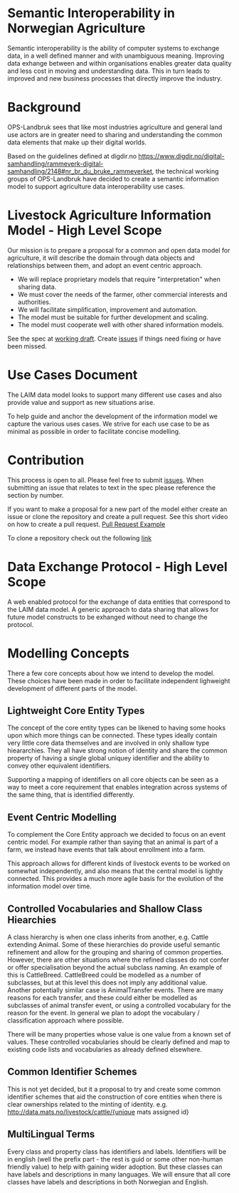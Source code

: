 # Semantic Interoperability in Norwegian Agriculture

Semantic interoperability is the ability of computer systems to exchange data, in a well defined manner and with unambiguous meaning. Improving data exhange between and within organisations enables greater data quality and less cost in moving and understanding data. This in turn leads to improved and new business processes that directly improve the industry. 

# Background

OPS-Landbruk sees that like most industries agriculture and general land use actors are in greater need to sharing and understanding the common data elements that make up their digital worlds. 

Based on the guidelines defined at digdir.no https://www.digdir.no/digital-samhandling/rammeverk-digital-samhandling/2148#nr_br_du_bruke_rammeverket, the technical working groups of OPS-Landbruk have decided to create a semantic information model to support agriculture data interoperability use cases.

# Livestock Agriculture Information Model - High Level Scope

Our mission is to prepare a proposal for a common and open data model for agriculture, it will describe the domain through data objects and relationships between them, and adopt an event centric approach.

- We will replace proprietary models that require "interpretation" when sharing data.
- We must cover the needs of the farmer, other commercial interests and authorities.
- We will facilitate simplification, improvement and automation.
- The model must be suitable for further development and scaling.
- The model must cooperate well with other shared information models.

See the spec at [working draft](spec.html). Create [issues](https://github.com/datautvikling/Semantisk-samhandling-OPS-L/issues) if things need fixing or have been missed.

# Use Cases Document

The LAIM data model looks to support many different use cases and also provide value and support as new situations arise.

To help guide and anchor the development of the information model we capture the various uses cases. We strive for each use case to be as minimal as possible in order to facilitate concise modelling.

# Contribution 

This process is open to all. Please feel free to submit [issues](https://github.com/datautvikling/Semantisk-samhandling-OPS-L/issues). When submitting an issue that relates to text in the spec please reference the section by number. 

If you want to make a proposal for a new part of the model either create an issue or clone the repository and create a pull request. See this short video on how to create a pull request. [Pull Request Example](https://www.youtube.com/watch?v=nCKdihvneS0)

To clone a repository check out the following [link](https://github.com/git-guides/git-clone)

# Data Exchange Protocol - High Level Scope

A web enabled protocol for the exchange of data entities that correspond to the LAIM data model. A generic approach to data sharing that allows for future model constructs to be exhanged without need to change the protocol.

# Modelling Concepts

There a few core concepts about how we intend to develop the model. These choices have been made in order to facilitate independent lighweight development of different parts of the model. 

## Lightweight Core Entity Types

The concept of the core entity types can be likened to having some hooks upon which more things can be connected. These types ideally contain very little core data themselves and are involved in only shallow type hieararchies. They all have strong notion of identity and share the common property of having a single global uniquey identifier and the ability to convey other equivalent identifiers. 

Supporting a mapping of identifiers on all core objects can be seen as a way to meet a core requirement that enables integration across systems of the same thing, that is identified differently.


## Event Centric Modelling

To complement the Core Entity approach we decided to focus on an event centric model. For example rather than saying that an animal is part of a farm, we instead have events that talk about enrollment into a farm. 

This approach allows for different kinds of livestock events to be worked on somewhat independently, and also means that the central model is lightly connected. This provides a much more agile basis for the evolution of the information model over time.

## Controlled Vocabularies and Shallow Class Hiearchies

A class hierarchy is when one class inherits from another, e.g. Cattle extending Animal. Some of these hierarchies do provide useful semantic refinement and allow for the grouping and sharing of common properties. However, there are other situations where the refined classes do not confer or offer specialisation beyond the actual subclass naming. An example of this is CattleBreed. CattleBreed could be modelled as a number of subclasses, but at this level this does not imply any additional value. Another potentially similar case is AnimalTransfer events. There are many reasons for each transfer, and these could either be modelled as subclasses of animal transfer event, or using a controlled vocabulary for the reason for the event. In general we plan to adopt the vocabulary / classification approach where possible. 

There will be many properties whose value is one value from a known set of values. These controlled vocabularies should be clearly defined and map to existing code lists and vocabularies as already defined elsewhere. 

## Common Identifier Schemes

This is not yet decided, but it a proposal to try and create some common identifier schemes that aid the construction of core entities when there is clear ownerships related to the minting of identity. e.g. http://data.mats.no/livestock/cattle/{unique mats assigned id}

## MultiLingual Terms

Every class and property class has identifiers and labels. Identifiers will be in english (well the prefix part - the rest is guid or some other non-human friendly value) to help with gaining wider adoption. But these classes can have labels and descriptions in many languages. We will ensure that all core classes have labels and descriptions in both Norwegian and English.









